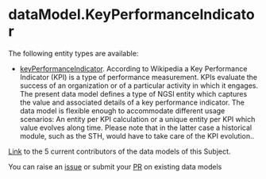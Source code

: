 # dataModel.KeyPerformanceIndicator


The following entity types are available:
- [keyPerformanceIndicator](https://github.com/smart-data-models/dataModel.KeyPerformanceIndicator/blob/master/keyPerformanceIndicator/README.md). According to Wikipedia a Key Performance Indicator (KPI) is a type of performance measurement. KPIs evaluate the success of an organization or of a particular activity in which it engages. The present data model defines a type of NGSI entity which captures the value and associated details of a key performance indicator. The data model is flexible enough to accommodate different usage scenarios: An entity per KPI calculation or a unique entity per KPI which value evolves along time. Please note that in the latter case a historical module, such as the STH, would have to take care of the KPI evolution..



[Link](https://smart-data-models.github.io/dataModel.KeyPerformanceIndicator//CONTRIBUTORS.yaml) to the 5 current contributors of the data models of this Subject.

You can raise an [issue](https://github.com/smart-data-models/dataModel.KeyPerformanceIndicator/issues) or submit your [PR](https://github.com/smart-data-models/dataModel.KeyPerformanceIndicator/pulls) on existing data models


